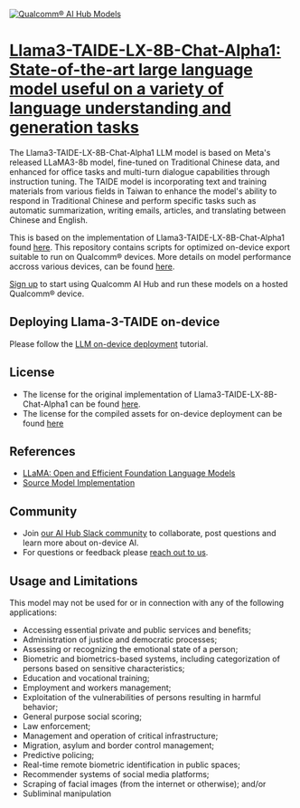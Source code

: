 [![Qualcomm® AI Hub Models](https://qaihub-public-assets.s3.us-west-2.amazonaws.com/qai-hub-models/quic-logo.jpg)](../../README.md)


# [Llama3-TAIDE-LX-8B-Chat-Alpha1: State-of-the-art large language model useful on a variety of language understanding and generation tasks](https://aihub.qualcomm.com/models/llama_v3_taide_8b_chat)

The Llama3-TAIDE-LX-8B-Chat-Alpha1 LLM model is based on Meta's released LLaMA3-8b model, fine-tuned on Traditional Chinese data, and enhanced for office tasks and multi-turn dialogue capabilities through instruction tuning. The TAIDE model is incorporating text and training materials from various fields in Taiwan to enhance the model's ability to respond in Traditional Chinese and perform specific tasks such as automatic summarization, writing emails, articles, and translating between Chinese and English.

This is based on the implementation of Llama3-TAIDE-LX-8B-Chat-Alpha1 found [here](https://huggingface.co/taide/Llama3-TAIDE-LX-8B-Chat-Alpha1). This repository contains scripts for optimized on-device
export suitable to run on Qualcomm® devices. More details on model performance
accross various devices, can be found [here](https://aihub.qualcomm.com/models/llama_v3_taide_8b_chat).

[Sign up](https://myaccount.qualcomm.com/signup) to start using Qualcomm AI Hub and run these models on a hosted Qualcomm® device.

## Deploying Llama-3-TAIDE on-device

Please follow the [LLM on-device deployment](https://github.com/quic/ai-hub-apps/tree/main/tutorials/llm_on_genie) tutorial.





## License
* The license for the original implementation of Llama3-TAIDE-LX-8B-Chat-Alpha1 can be found
  [here](https://en.taide.tw/download.html).
* The license for the compiled assets for on-device deployment can be found [here](https://en.taide.tw/download.html)


## References
* [LLaMA: Open and Efficient Foundation Language Models](https://ai.meta.com/blog/meta-llama-3/)
* [Source Model Implementation](https://huggingface.co/taide/Llama3-TAIDE-LX-8B-Chat-Alpha1)



## Community
* Join [our AI Hub Slack community](https://aihub.qualcomm.com/community/slack) to collaborate, post questions and learn more about on-device AI.
* For questions or feedback please [reach out to us](mailto:ai-hub-support@qti.qualcomm.com).


## Usage and Limitations

This model may not be used for or in connection with any of the following applications:

- Accessing essential private and public services and benefits;
- Administration of justice and democratic processes;
- Assessing or recognizing the emotional state of a person;
- Biometric and biometrics-based systems, including categorization of persons based on sensitive characteristics;
- Education and vocational training;
- Employment and workers management;
- Exploitation of the vulnerabilities of persons resulting in harmful behavior;
- General purpose social scoring;
- Law enforcement;
- Management and operation of critical infrastructure;
- Migration, asylum and border control management;
- Predictive policing;
- Real-time remote biometric identification in public spaces;
- Recommender systems of social media platforms;
- Scraping of facial images (from the internet or otherwise); and/or
- Subliminal manipulation

